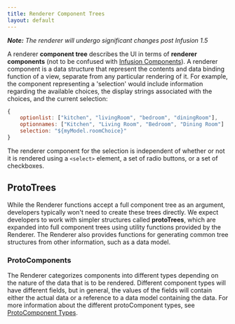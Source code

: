 ```yaml
---
title: Renderer Component Trees
layout: default
---
```


_**Note:** The renderer will undergo significant changes post Infusion 1.5_

A renderer **component tree** describes the UI in terms of **renderer components** (not to be confused with [Infusion Components](to-do/Components.md)). A renderer component is a data structure that represent the contents and data binding function of a view, separate from any particular rendering of it. For example, the component representing a 'selection' would include information regarding the available choices, the display strings associated with the choices, and the current selection:

```javascript
{
    optionlist: ["kitchen", "livingRoom", "bedroom", "diningRoom"],
    optionnames: ["Kitchen", "Living Room", "Bedroom", "Dining Room"]
    selection: "${myModel.roomChoice}"
}
```

The renderer component for the selection is independent of whether or not it is rendered using a `<select>` element, a set of radio buttons, or a set of checkboxes.

## ProtoTrees ##

While the Renderer functions accept a full component tree as an argument, developers typically won't need to create these trees directly. We expect developers to work with simpler structures called **protoTrees**, which are expanded into full component trees using utility functions provided by the Renderer. The Renderer also provides functions for generating common tree structures from other information, such as a data model.

### ProtoComponents ###

The Renderer categorizes components into different types depending on the nature of the data that is to be rendered. Different component types will have different fields, but in general, the values of the fields will contain either the actual data or a reference to a data model containing the data. For more information about the different protoComponent types, see [ProtoComponent Types](ProtoComponentTypes.md).
